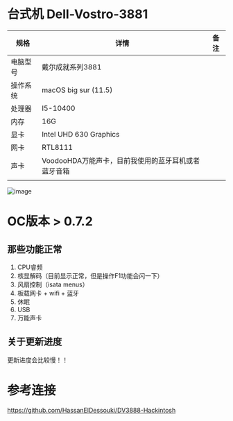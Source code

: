 # 台式机 Dell-Vostro-3881


| 规格     | 详情                   | 备注                                              |
| -------- | ---------------------- | ------------------------------------------------- |
| 电脑型号 | 戴尔成就系列3881       |                                                   |
| 操作系统 | macOS big sur  (11.5)        |                                                   |
| 处理器   | I5-10400               |                |
| 内存     | 16G                    |                                                   |
| 显卡     | Intel UHD 630 Graphics | |
| 网卡     | RTL8111                |                                                   |
| 声卡     | VoodooHDA万能声卡，目前我使用的蓝牙耳机或者蓝牙音箱               |                                                   |
|          |                        |                                                   |

![image](https://user-images.githubusercontent.com/18027182/126869997-6000d520-f05d-4f57-92a8-5d8a8bc32b46.png)



# OC版本 > 0.7.2

## 那些功能正常

1. CPU睿频
2. 核显解码（目前显示正常，但是操作F1功能会闪一下）
3. 风扇控制（isata menus）
4. 板载网卡 + wifi + 蓝牙
5. 休眠
6. USB
7. 万能声卡

## 关于更新进度

  更新进度会比较慢！！


# 参考连接

https://github.com/HassanElDessouki/DV3888-Hackintosh

